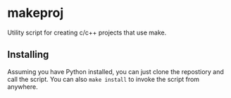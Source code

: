 # makeproj
Utility script for creating c/c++ projects that use make.

## Installing
Assuming you have Python installed, you can just clone the repostiory and call the script.
You can also `make install` to invoke the script from anywhere.
